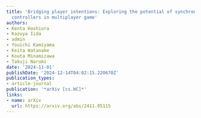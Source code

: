 ```yaml
---
title: 'Bridging player intentions: Exploring the potential of synchronized haptic
  controllers in multiplayer game'
authors:
- Kenta Hashiura
- Kazuya Iida
- admin
- Youichi Kamiyama
- Keita Watanabe
- Kouta Minamizawa
- Takuji Narumi
date: '2024-11-01'
publishDate: '2024-12-14T04:02:15.220670Z'
publication_types:
- article-journal
publication: '*arXiv [cs.HC]*'
links:
- name: arXiv
  url: https://arxiv.org/abs/2411.05115
---
```


